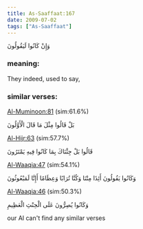 ```yaml
---
title: As-Saaffaat:167
date: 2009-07-02
tags: ["As-Saaffaat"]
---
```

وَإِنْ كَانُوا لَيَقُولُونَ
### meaning: 
They indeed, used to say,
### similar verses: 

[Al-Muminoon:81](/23/81) (sim:61.6%)

بَلْ قَالُوا مِثْلَ مَا قَالَ الْأَوَّلُونَ

[Al-Hijr:63](/15/63) (sim:57.7%)

قَالُوا بَلْ جِئْنَاكَ بِمَا كَانُوا فِيهِ يَمْتَرُونَ

[Al-Waaqia:47](/56/47) (sim:54.1%)

وَكَانُوا يَقُولُونَ أَئِذَا مِتْنَا وَكُنَّا تُرَابًا وَعِظَامًا أَإِنَّا لَمَبْعُوثُونَ

[Al-Waaqia:46](/56/46) (sim:50.3%)

وَكَانُوا يُصِرُّونَ عَلَى الْحِنْثِ الْعَظِيمِ

our AI can't find any similar verses
